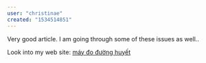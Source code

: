 ```yaml
---
user: "christinae"
created: "1534514851"
---
```


Very good article. I am going through some of these issues as well..


Look into my web site: <a href="https://ytenamgiao.com/">máy đo đường huyết</a>
